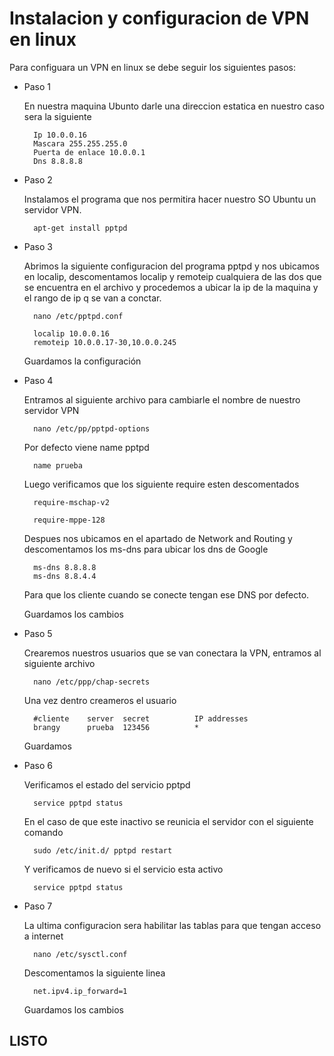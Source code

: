 # Instalacion y configuracion de VPN en linux 

Para configuara un VPN en linux se debe seguir los siguientes pasos:

- Paso 1

    En nuestra maquina Ubunto darle una direccion estatica en nuestro caso sera la siguiente

        Ip 10.0.0.16
        Mascara 255.255.255.0
        Puerta de enlace 10.0.0.1
        Dns 8.8.8.8

- Paso 2

    Instalamos el programa que nos permitira hacer nuestro SO Ubuntu un servidor VPN.

        apt-get install pptpd

- Paso 3

    Abrimos la siguiente configuracion del programa pptpd y nos ubicamos en localip, descomentamos localip y remoteip cualquiera de las dos que se encuentra en el archivo y procedemos a ubicar la ip de la maquina y el rango de ip q se van a conctar.

        nano /etc/pptpd.conf

        localip 10.0.0.16
        remoteip 10.0.0.17-30,10.0.0.245
    
    Guardamos la configuración

- Paso 4

    Entramos al siguiente archivo para cambiarle el nombre de nuestro servidor VPN

        nano /etc/pp/pptpd-options
    
    Por defecto viene name pptpd

        name prueba
    
    Luego verificamos que los siguiente require esten descomentados

        require-mschap-v2

        require-mppe-128
    
    Despues nos ubicamos en el apartado de Network and Routing y descomentamos los ms-dns para ubicar los dns de Google

        ms-dns 8.8.8.8
        ms-dns 8.8.4.4

    Para que los cliente cuando se conecte tengan ese DNS por defecto.
    
    Guardamos los cambios

- Paso 5

    Crearemos nuestros usuarios que se van conectara la VPN, entramos al siguiente archivo 

        nano /etc/ppp/chap-secrets

    Una vez dentro creameros el usuario

        #cliente    server  secret          IP addresses
        brangy      prueba  123456          *
    
    Guardamos 

- Paso 6 

    Verificamos el estado del servicio pptpd

        service pptpd status

    En el caso de que este inactivo se reunicia el servidor con el siguiente comando

        sudo /etc/init.d/ pptpd restart

    Y verificamos de nuevo si el servicio esta activo 

        service pptpd status

- Paso 7 

    La ultima configuracion sera habilitar las tablas para que tengan acceso a internet

        nano /etc/sysctl.conf

    Descomentamos la siguiente linea

        net.ipv4.ip_forward=1
    
    Guardamos los cambios

## LISTO


